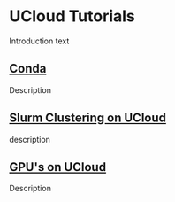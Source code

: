 # UCloud Tutorials

Introduction text


## [Conda](https://github.com/CBS-HPC/UCloud-Tutorials/blob/main/Conda/README.md)
Description

## [Slurm Clustering on UCloud](https://github.com/CBS-HPC/UCloud-Tutorials/blob/main/SlurmCluster/README.md) 

description

## [GPU's on UCloud](https://github.com/CBS-HPC/UCloud-Tutorials/blob/main/GPUs/README.md) 

Description
